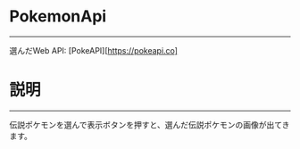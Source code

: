 # PokemonApi
---------------
選んだWeb API: [PokeAPI][https://pokeapi.co]
# 説明
---------------
伝説ポケモンを選んで表示ボタンを押すと、選んだ伝説ポケモンの画像が出てきます。